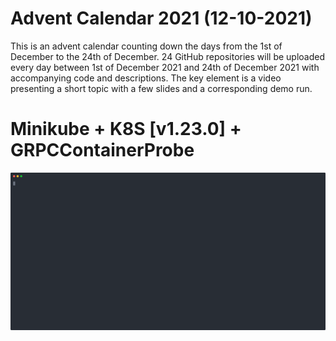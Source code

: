 #  Advent Calendar 2021 (12-10-2021)

This is an advent calendar counting down the days from the 1st of December to
the 24th of December. 24 GitHub repositories will be uploaded every day between
1st of December 2021 and 24th of December 2021 with accompanying code and
descriptions. The key element is a video presenting a short topic with a few
slides and a corresponding demo run.

#  Minikube + K8S [v1.23.0] + GRPCContainerProbe

![Actions](./actions-2021-12-10.svg)